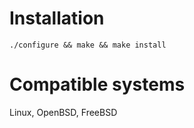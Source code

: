 # Installation
```
./configure && make && make install
```

# Compatible systems
Linux, OpenBSD, FreeBSD